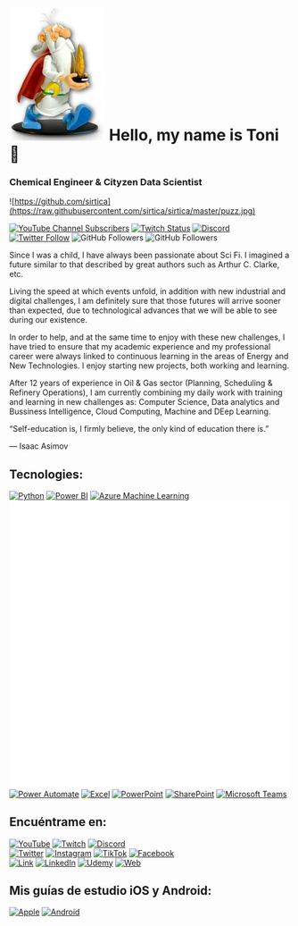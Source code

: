# ![](https://raw.githubusercontent.com/sirtica/sirtica/master/Panoramix.jpg) Hello, my name is Toni 👋
### Chemical Engineer & Cityzen Data Scientist

![https://github.com/sirtica](https://raw.githubusercontent.com/sirtica/sirtica/master/puzz.jpg)

[![YouTube Channel Subscribers](https://img.shields.io/youtube/channel/subscribers/UCxPD7bsocoAMq8Dj18kmGyQ?style=social)](https://youtube.com/mouredevapps?sub_confirmation=1)
[![Twitch Status](https://img.shields.io/twitch/status/mouredev?style=social)](https://twitch.com/mouredev)
[![Discord](https://img.shields.io/discord/729672926432985098?style=social&label=Discord&logo=discord)](https://mouredev.com/discord)
[![Twitter Follow](https://img.shields.io/twitter/follow/mouredev?style=social)](https://twitter.com/mouredev)
![GitHub Followers](https://img.shields.io/github/followers/mouredev?style=social)
![GitHub Followers](https://img.shields.io/github/stars/mouredev?style=social)

Since I was a child, I have always been passionate about Sci Fi. I imagined a future similar to that described by great authors such as Arthur C. Clarke, etc.

Living the speed at which events unfold, in addition with new industrial and digital challenges, I am definitely sure that those futures will arrive sooner than expected, due to technological advances that we will be able to see during our existence.

In order to help, and at the same time to enjoy with these new challenges, I have tried to ensure that my academic experience and my professional career were always linked to continuous learning in the areas of Energy and New Technologies. I enjoy starting new projects, both working and learning.

After 12 years of experience in Oil & Gas sector (Planning, Scheduling & Refinery Operations), I am currently combining my daily work with training and learning in new challenges as: Computer Science, Data analytics and Bussiness Intelligence, Cloud Computing, Machine and DEep Learning.

“Self-education is, I firmly believe, the only kind of education there is.”

― Isaac Asimov

## Tecnologies:

[![Python](https://img.shields.io/badge/Python-green?style=for-the-badge&logo=python&logoColor=white&labelColor=101010)]()
[![Power BI](https://img.shields.io/badge/Power%20BI-%23F2C811.svg?style=for-the-badge&logo=power-bi&logoColor=white&labelColor=black)]()
[![Azure Machine Learning](https://img.shields.io/badge/Azure%20ML-%230072C6.svg?style=for-the-badge&logo=microsoft-azure&logoColor=white&labelColor=black)]()
</br>
[![Aspen Technology](https://raw.githubusercontent.com/sirtica/sirtica/main/AZPN.svg)]()
</br>
[![Power Automate](https://img.shields.io/badge/Power%20Automate-%235C2D91.svg?style=for-the-badge&logo=power-automate&logoColor=white&labelColor=101010)]()
[![Excel](https://img.shields.io/badge/Excel-%237DB700.svg?style=for-the-badge&logo=microsoft-excel&logoColor=white&labelColor=101010)]()
[![PowerPoint](https://img.shields.io/badge/PowerPoint-%23D24726.svg?style=for-the-badge&logo=microsoft-powerpoint&logoColor=white&labelColor=101010)]()
[![SharePoint](https://img.shields.io/badge/SharePoint-%23182829.svg?style=for-the-badge&logo=microsoft-sharepoint&logoColor=white&labelColor=101010)]()
[![Microsoft Teams](https://img.shields.io/badge/Microsoft%20Teams-%236DB33F.svg?style=for-the-badge&logo=microsoft-teams&logoColor=white&labelColor=101010)]()
</br>



## Encuéntrame en:

[![YouTube](https://img.shields.io/badge/YouTube-Mouredev_by_Brais_Moure-FF0000?style=for-the-badge&logo=youtube&logoColor=white&labelColor=101010)](https://youtube.com/mouredevapps)
[![Twitch](https://img.shields.io/badge/Twitch-mouredev-9146FF?style=for-the-badge&logo=twitch&logoColor=white&labelColor=101010)](https://twitch.tv/mouredev)
[![Discord](https://img.shields.io/badge/Discord-mouredev-5865F2?style=for-the-badge&logo=discord&logoColor=white&labelColor=101010)](https://mouredev.com/discord)
</br>
[![Twitter](https://img.shields.io/badge/Twitter-@mouredev-1DA1F2?style=for-the-badge&logo=twitter&logoColor=white&labelColor=101010)](https://twitter.com/mouredev)
[![Instagram](https://img.shields.io/badge/Instagram-@mouredev-E4405F?style=for-the-badge&logo=instagram&logoColor=white&labelColor=101010)](https://instagram.com/mouredev)
[![TikTok](https://img.shields.io/badge/TikTok-@mouredev-69C9D0?style=for-the-badge&logo=tiktok&logoColor=white&labelColor=101010)](https://tiktok.com/@mouredev)
[![Facebook](https://img.shields.io/badge/Facebook-@mouredev-1877F2?style=for-the-badge&logo=facebook&logoColor=white&labelColor=101010)](https://facebook.com/mouredev)
</br>
[![Link](https://img.shields.io/badge/Link_Site-moure.dev-39E09B?style=for-the-badge&logo=Linktree&logoColor=white&labelColor=101010)](https://mouredev.com)
[![LinkedIn](https://img.shields.io/badge/LinkedIn-Brais_Moure-0077B5?style=for-the-badge&logo=linkedin&logoColor=white&labelColor=101010)](https://www.linkedin.com/in/braismoure)
[![Udemy](https://img.shields.io/badge/Udemy-Brais_Moure-EC5252?style=for-the-badge&logo=udemy&logoColor=white&labelColor=101010)](https://www.udemy.com/course/swift_ios/?referralCode=04756B8423CBE177B930)
[![Web](https://img.shields.io/badge/Web-MoureDev.com-14a1f0?style=for-the-badge&logo=dev.to&logoColor=white&labelColor=101010)](https://mouredev.com)

## Mis guías de estudio iOS y Android:
[![Apple](https://img.shields.io/github/stars/mouredev/Apple-Developer-Roadmap?label=Apple%20Developer%20Roadmap&style=social)](https://github.com/mouredev/Apple-Developer-Roadmap)
[![Android](https://img.shields.io/github/stars/mouredev/Android-Developer-Roadmap?label=Android%20Developer%20Roadmap&style=social)](https://github.com/mouredev/Android-Developer-Roadmap)

